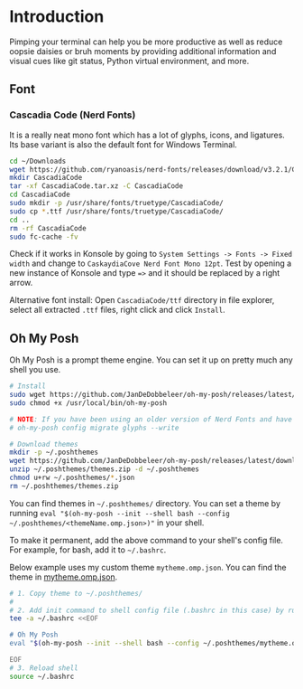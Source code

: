 # Introduction

Pimping your terminal can help you be more productive as well as reduce oopsie daisies or bruh moments by providing additional information and visual cues like git status, Python virtual environment, and more.

## Font

### Cascadia Code (Nerd Fonts)

It is a really neat mono font which has a lot of glyphs, icons, and ligatures. Its base variant is also the default font for Windows Terminal.

```sh
cd ~/Downloads
wget https://github.com/ryanoasis/nerd-fonts/releases/download/v3.2.1/CascadiaCode.tar.xz
mkdir CascadiaCode
tar -xf CascadiaCode.tar.xz -C CascadiaCode
cd CascadiaCode
sudo mkdir -p /usr/share/fonts/truetype/CascadiaCode/
sudo cp *.ttf /usr/share/fonts/truetype/CascadiaCode/
cd ..
rm -rf CascadiaCode
sudo fc-cache -fv
```

Check if it works in Konsole by going to `System Settings -> Fonts -> Fixed width` and change to `CaskaydiaCove Nerd Font Mono 12pt`. Test by opening a new instance of Konsole and type `=>` and it should be replaced by a right arrow.

Alternative font install:
Open `CascadiaCode/ttf` directory in file explorer, select all extracted `.ttf` files, right click and click `Install`.

## Oh My Posh

Oh My Posh is a prompt theme engine. You can set it up on pretty much any shell you use.

```sh
# Install
sudo wget https://github.com/JanDeDobbeleer/oh-my-posh/releases/latest/download/posh-linux-amd64 -O /usr/local/bin/oh-my-posh
sudo chmod +x /usr/local/bin/oh-my-posh

# NOTE: If you have been using an older version of Nerd Fonts and have now installed >= 3.0.0, you may need to fix your Oh My Posh theme by updating it to the latest version and running the following command (they moved codepoints and removed some glyphs):
# oh-my-posh config migrate glyphs --write

# Download themes
mkdir -p ~/.poshthemes
wget https://github.com/JanDeDobbeleer/oh-my-posh/releases/latest/download/themes.zip -O ~/.poshthemes/themes.zip
unzip ~/.poshthemes/themes.zip -d ~/.poshthemes
chmod u+rw ~/.poshthemes/*.json
rm ~/.poshthemes/themes.zip
```

You can find themes in `~/.poshthemes/` directory. You can set a theme by running `eval "$(oh-my-posh --init --shell bash --config ~/.poshthemes/<themeName.omp.json>)"` in your shell.

To make it permanent, add the above command to your shell's config file. For example, for bash, add it to `~/.bashrc`.

Below example uses my custom theme `mytheme.omp.json`. You can find the theme in [mytheme.omp.json](configs/mytheme.omp.json).

```sh
# 1. Copy theme to ~/.poshthemes/
#
# 2. Add init command to shell config file (.bashrc in this case) by running the following command:
tee -a ~/.bashrc <<EOF

# Oh My Posh
eval "$(oh-my-posh --init --shell bash --config ~/.poshthemes/mytheme.omp.json)"

EOF
# 3. Reload shell
source ~/.bashrc
```
